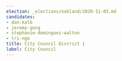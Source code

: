 ```yaml
---
election: _elections/oakland/2020-11-03.md
candidates:
- dan-kalb
- jeremy-gong
- stephanie-dominguez-walton
- tri-ngo
title: City Council District 1
label: City Council
---
```

